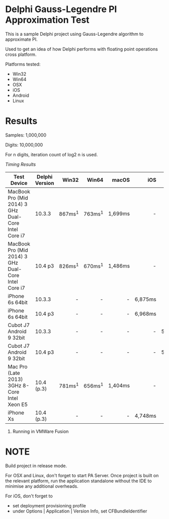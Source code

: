 #  Delphi Gauss-Legendre PI Approximation Test 

This is a sample Delphi project using Gauss-Legendre algorithm to approximate PI.

Used to get an idea of how Delphi performs with floating point operations cross platform.

Platforms tested:
- Win32
- Win64
- OSX
- iOS
- Android
- Linux 

# Results

Samples: 1,000,000

Digits: 10,000,000

For n digits, iteration count of log2 n is used.

*Timing Results*

Test Device | Delphi Version | Win32 | Win64 | macOS | iOS | Android | Linux
---|---|---:|---:|---:|---:|---:|---:
MacBook Pro (Mid 2014) 3 GHz Dual-Core Intel Core i7 | 10.3.3 | 867ms<sup>1</sup> | 763ms<sup>1</sup> | 1,699ms | - | - | -
MacBook Pro (Mid 2014) 3 GHz Dual-Core Intel Core i7 | 10.4 p3 | 826ms<sup>1</sup> | 670ms<sup>1</sup> | 1,486ms | - | - | 8,842ms <sup>1</sup>
iPhone 6s 64bit | 10.3.3 | - | - | - | 6,875ms | - | -
iPhone 6s 64bit | 10.4 p3 | - | - | - | 6,968ms | - | -
Cubot J7 Android 9 32bit | 10.3.3 | - | - | - | - | 53,850ms | -
Cubot J7 Android 9 32bit | 10.4 p3 | - | - | - | - | 51,533ms | -
Mac Pro (Late 2013) 3GHz 8-Core Intel Xeon E5 | 10.4 (p.3) | 781ms<sup>1</sup> | 656ms<sup>1</sup> | 1,404ms | - | - | 8,358ms
iPhone Xs | 10.4 (p.3) | - | - | - | 4,748ms | - | -

1. Running in VMWare Fusion

# NOTE

Build project in release mode.

For OSX and Linux, don't forget to start PA Server. Once project is built on the relevant platform, run the application standalone without the IDE to minimise any additional overheads.

For iOS, don't forget to 
* set deployment provisioning profile
* under Options | Application | Version Info, set CFBundleIdentifier

